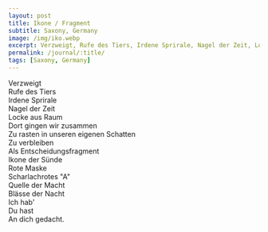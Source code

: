 ```yaml
---
layout: post
title: Ikone / Fragment
subtitle: Saxony, Germany
image: /img/iko.webp
excerpt: Verzweigt, Rufe des Tiers, Irdene Sprirale, Nagel der Zeit, Locke aus Raum ...
permalink: /journal/:title/
tags: [Saxony, Germany]
---
```


Verzweigt  
Rufe des Tiers  
Irdene Sprirale  
Nagel der Zeit  
Locke aus Raum  
Dort gingen wir zusammen  
Zu rasten in unseren eigenen Schatten  
Zu verbleiben  
Als Entscheidungsfragment  
Ikone der Sünde  
Rote Maske  
Scharlachrotes "A"  
Quelle der Macht  
Blässe der Nacht  
Ich hab'  
Du hast  
An dich gedacht.  
